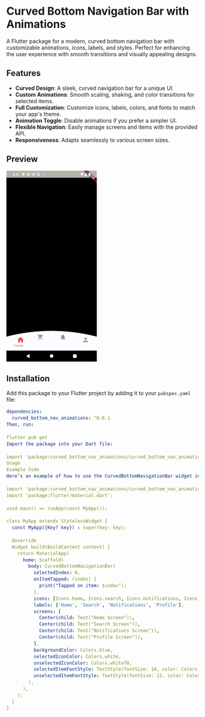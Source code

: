# Curved Bottom Navigation Bar with Animations

A Flutter package for a modern, curved bottom navigation bar with customizable animations, icons, labels, and styles. Perfect for enhancing the user experience with smooth transitions and visually appealing designs.

## Features

- **Curved Design**: A sleek, curved navigation bar for a unique UI.
- **Custom Animations**: Smooth scaling, shaking, and color transitions for selected items.
- **Full Customization**: Customize icons, labels, colors, and fonts to match your app's theme.
- **Animation Toggle**: Disable animations if you prefer a simpler UI.
- **Flexible Navigation**: Easily manage screens and items with the provided API.
- **Responsiveness**: Adapts seamlessly to various screen sizes.

## Preview

![Curved Bottom Navigation Bar Demo](assets/screenshots/curved_bottom_bar.gif)

## Installation

Add this package to your Flutter project by adding it to your `pubspec.yaml` file:

```yaml
dependencies:
  curved_bottom_nav_animations: ^0.0.1
Then, run:

flutter pub get
Import the package into your Dart file:

import 'package:curved_bottom_nav_animations/curved_bottom_nav_animations.dart';
Usage
Example Code
Here’s an example of how to use the CurvedBottomNavigationBar widget in your app:

import 'package:curved_bottom_nav_animations/curved_bottom_nav_animations.dart';
import 'package:flutter/material.dart';

void main() => runApp(const MyApp());

class MyApp extends StatelessWidget {
  const MyApp({Key? key}) : super(key: key);

  @override
  Widget build(BuildContext context) {
    return MaterialApp(
      home: Scaffold(
        body: CurvedBottomNavigationBar(
          selectedIndex: 0,
          onItemTapped: (index) {
            print("Tapped on item: $index");
          },
          icons: [Icons.home, Icons.search, Icons.notifications, Icons.person],
          labels: ['Home', 'Search', 'Notifications', 'Profile'],
          screens: [
            Center(child: Text("Home Screen")),
            Center(child: Text("Search Screen")),
            Center(child: Text("Notifications Screen")),
            Center(child: Text("Profile Screen")),
          ],
          backgroundColor: Colors.blue,
          selectedIconColor: Colors.white,
          unselectedIconColor: Colors.white70,
          selectedItemFontStyle: TextStyle(fontSize: 14, color: Colors.white),
          unselectedItemFontStyle: TextStyle(fontSize: 12, color: Colors.white70),
        ),
      ),
    );
  }
}